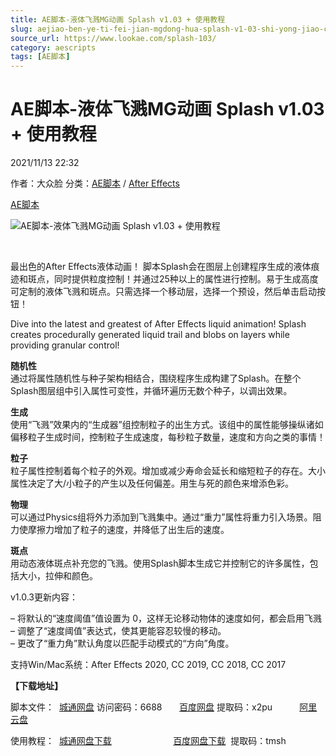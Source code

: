 ```yaml
---
title: AE脚本-液体飞溅MG动画 Splash v1.03 + 使用教程
slug: aejiao-ben-ye-ti-fei-jian-mgdong-hua-splash-v1-03-shi-yong-jiao-cheng
source_url: https://www.lookae.com/splash-103/
category: aescripts
tags: [AE脚本]
---
```

# AE脚本-液体飞溅MG动画 Splash v1.03 + 使用教程

2021/11/13 22:32

作者：大众脸
分类：[AE脚本](https://www.lookae.com/after-effects/aescripts/) / [After Effects](https://www.lookae.com/after-effects/)

[AE脚本](https://www.lookae.com/tag/ae%e8%84%9a%e6%9c%ac/)

![AE脚本-液体飞溅MG动画 Splash v1.03 + 使用教程](https://www.lookae.com/wp-content/uploads/2020/10/Splash.jpg "AE脚本-液体飞溅MG动画 Splash v1.03 + 使用教程-LookAE.com")

﻿

最出色的After Effects液体动画！ 脚本Splash会在图层上创建程序生成的液体痕迹和斑点，同时提供粒度控制！并通过25种以上的属性进行控制。易于生成高度可定制的液体飞溅和斑点。只需选择一个移动层，选择一个预设，然后单击启动按钮！

Dive into the latest and greatest of After Effects liquid animation! Splash creates procedurally generated liquid trail and blobs on layers while providing granular control!

**随机性**  
通过将属性随机性与种子架构相结合，围绕程序生成构建了Splash。在整个Splash图层组中引入属性可变性，并循环遍历无数个种子，以调出效果。

**生成**  
使用“飞溅”效果内的“生成器”组控制粒子的出生方式。该组中的属性能够操纵诸如偏移粒子生成时间，控制粒子生成速度，每秒粒子数量，速度和方向之类的事情！

**粒子**  
粒子属性控制着每个粒子的外观。增加或减少寿命会延长和缩短粒子的存在。大小属性决定了大/小粒子的产生以及任何偏差。用生与死的颜色来增添色彩。

**物理**  
可以通过Physics组将外力添加到飞溅集中。通过“重力”属性将重力引入场景。阻力使摩擦力增加了粒子的速度，并降低了出生后的速度。

**斑点**  
用动态液体斑点补充您的飞溅。使用Splash脚本生成它并控制它的许多属性，包括大小，拉伸和颜色。

v1.0.3更新内容：

– 将默认的“速度阈值”值设置为 0，这样无论移动物体的速度如何，都会启用飞溅  
– 调整了“速度阈值”表达式，使其更能容忍较慢的移动。  
– 更改了“重力角”默认角度以匹配手动模式的“方向”角度。

支持Win/Mac系统：After Effects 2020, CC 2019, CC 2018, CC 2017

**【下载地址】**

脚本文件：  [城通网盘](https://url62.ctfile.com/f/680462-520632970-4b43e3) 访问密码：6688       [百度网盘](https://pan.baidu.com/s/1w3Xgcm6xwrfIvDfJTMTUbg) 提取码：x2pu           [阿里云盘](https://www.aliyundrive.com/s/xCtzcwkxzvp)

使用教程：  [城通网盘下载](https://089u.com/file/680462-467517518)                         [百度网盘下载](https://pan.baidu.com/s/13a70T16dqXW3p5ls65mcbg)  提取码：tmsh

